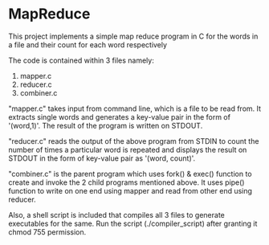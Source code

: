 # MapReduce
This project implements a simple map reduce program in C for the words in a file and their count for each word respectively

The code is contained within 3 files namely:
1. mapper.c
2. reducer.c
3. combiner.c

"mapper.c" takes input from command line, which is a file to be read from.
It extracts single words and generates a key-value pair in the form of '(word,1)'.
The result of the program is written on STDOUT.

"reducer.c" reads the output of the above program from STDIN to count the number of times a particular word is repeated 
and displays the result on STDOUT in the form of key-value pair as '(word, count)'.

"combiner.c" is the parent program which uses fork() & exec() function to create and invoke the 2 child programs 
mentioned above.
It uses pipe() function to write on one end using mapper and read from other end using reducer.

Also, a shell script is included that compiles all 3 files to generate executables for the same. 
Run the script (./compiler_script) after granting it chmod 755 permission.
